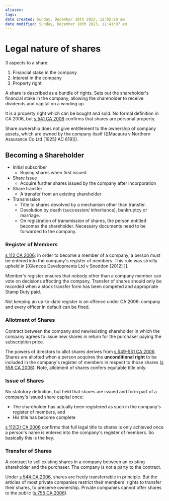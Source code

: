 ```yaml
---
aliases: 
tags: 
date created: Sunday, December 10th 2023, 12:02:20 am
date modified: Sunday, December 10th 2023, 12:41:07 am
---
```


# Legal nature of shares

3 aspects to a share:

1. Financial stake in the company
2. Interest in the company
3. Property right

A share is described as a bundle of rights. Sets out the shareholder's financial stake in the company, allowing the shareholder to receive dividends and capital on a winding up.

It is a property right which can be bought and sold. No formal definition in CA 2006, but [s 541 CA 2006](https://www.legislation.gov.uk/ukpga/2006/46/section/541) confirms that shares are personal property.

Share ownership does not give entitlement to the ownership of company assets, which are owned by the company itself ([[Macaura v Northern Assurance Co Ltd [1925] AC 619]]).

## Becoming a Shareholder

- Initial subscriber
	- Buying shares when first issued
- Share issue
	- Acquire further shares issued by the company after incorporation
- Share transfer
	- A transfer from an existing shareholder
- Transmission
	- Title to shares devolved by a mechanism other than transfer.
	- Devolution by death (succession/ inheritance), bankruptcy or marriage.
	- On registration of transmission of shares, the person entitled becomes the shareholder. Necessary documents need to be forwarded to the company.

### Register of Members

[s 112 CA 2006](https://www.legislation.gov.uk/ukpga/2006/46/section/112): in order to become a member of a company, a person must be entered into the company's register of members. This rule was strictly upheld in [[Glencoe Developments Ltd v Sneddon [2012] ]].

Member's register ensures that nobody other than a company member can vote on decisions affecting the company. Transfer of shares should only be recorded when a stock transfer form has been competed and appropriate Stamp Duty paid.

Not keeping an up-to-date register is an offence under CA 2006: company and every officer in default can be fined.

### Allotment of Shares

Contract between the company and new/existing shareholder in which the company agrees to issue new shares in return for the purchaser paying the subscription price.

The powers of directors to allot shares derives from [s 549-551 CA 2006](https://www.legislation.gov.uk/ukpga/2006/46/section/549). Shares are allotted when a person acquires the **unconditional right** to be included in the company's register of members in respect to those shares ([s 558 CA 2006](https://www.legislation.gov.uk/ukpga/2006/46/section/558)). Note, allotment of shares confers equitable title only.

### Issue of Shares

No statutory definition, but held that shares are issued and form part of a company's issued share capital once:

- The shareholder has actually been registered as such in the company's register of members, and
- His title has become complete

[s 112(2) CA 2006](https://www.legislation.gov.uk/ukpga/2006/46/section/112) confirms that full legal title to shares is only achieved once a person's name is entered into the company's register of members. So basically this is the key.

### Transfer of Shares

A contract to sell existing shares in a company between an existing shareholder and the purchaser. The company is not a party to the contract.

Under [s 544 CA 2006](https://www.legislation.gov.uk/ukpga/2006/46/section/544), shares are freely transferrable in principle. But the articles of most private companies restrict their members' rights to transfer their shares, to preserve ownership. Private companies cannot offer shares to the public ([s 755 CA 2006](https://www.legislation.gov.uk/ukpga/2006/46/section/755)).
